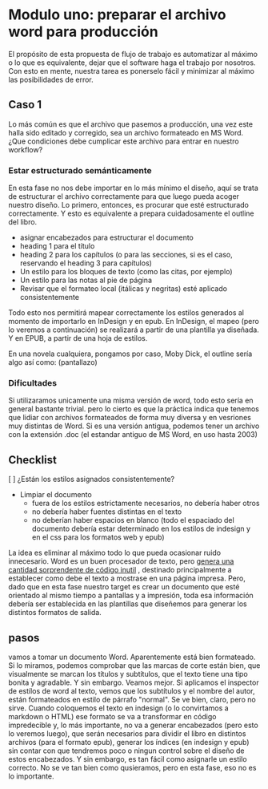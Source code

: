 # Modulo uno: preparar el archivo word para producción

El propósito de esta propuesta de flujo de trabajo es automatizar al máximo o lo que es equivalente, dejar que el software haga el trabajo por nosotros. Con esto en mente, nuestra tarea es ponerselo fácil y minimizar al máximo las posibilidades de error.

## Caso 1

Lo más común es que el archivo que pasemos a producción, una vez este halla sido editado y corregido, sea un archivo formateado en MS Word. ¿Que condiciones debe cumplicar este archivo para entrar en nuestro workflow?

### Estar estructurado semánticamente

En esta fase no nos debe importar en lo más mínimo el diseño, aquí se trata de estructurar el archivo correctamente para que luego pueda acoger nuestro diseño. Lo primero, entonces, es procurar que esté estructurado correctamente. Y esto es equivalente a prepara cuidadosamente el outline del libro.

  - asignar encabezados para estructurar el documento 
  - heading 1 para el título
  - heading 2 para los capítulos (o para las secciones, si es el caso, reservando el heading 3 para capítulos)
  - Un estilo para los bloques de texto (como las citas, por ejemplo)
  - Un estilo para las notas al pie de página
  - Revisar que el formateo local (itálicas y negritas) esté aplicado consistentemente

  Todo esto nos permitirá mapear correctamente los estilos generados al momento de importarlo en InDesign y en epub. En InDesign, el mapeo (pero lo veremos a continuación) se realizará a partir de una plantilla ya diseñada. Y en EPUB, a partir de una hoja de estilos.

En una novela cualquiera, pongamos por caso, Moby Dick, el outline sería algo así como: (pantallazo)

### Dificultades

Si utilizaramos unicamente una misma versión de word, todo esto sería en general bastante trivial. pero lo cierto es que la práctica indica que tenemos que lidiar con archivos formateados de forma muy diversa y en vesriones muy distintas de Word. Si es una versión antigua, podemos tener un archivo con la extensión .doc (el estandar antiguo de MS Word, en uso hasta 2003)

## Checklist

[ ] ¿Están los estilos asignados consistentemente?


- Limpiar el documento
  - fuera de los estilos estrictamente necesarios, no debería haber otros
  - no debería haber fuentes distintas en el texto
  - no deberían haber espacios en blanco (todo el espaciado del documento debería estar determinado en los estilos de indesign y en el css para los formatos web y epub)

La idea es eliminar al máximo todo lo que pueda ocasionar ruido innecesario. Word es un buen procesador de texto, pero [genera una cantidad sorprendente de código inutil](https://slate.com/technology/2012/04/microsoft-word-is-cumbersome-inefficient-and-obsolete-its-time-for-it-to-die.html)
, destinado principalmente a establecer como debe el texto a mostrase en una página impresa. Pero, dado que en esta fase nuestro target es crear un documento que esté orientado al mismo tiempo a pantallas y a impresión, toda esa información debería ser establecida en las plantillas que diseñemos para generar los distintos formatos de salida. 

## pasos

vamos a tomar un documento Word. Aparentemente está bien formateado. Si lo miramos, podemos comprobar que las marcas de corte están bien, que visualmente se marcan los títulos y subtítulos, que el texto tiene una tipo bonita y agradable. Y sin embargo.
Veamos mejor. Si aplicamos el inspector de estílos de word al texto, vemos que los subtítulos y el nombre del autor, están formateados en estilo de párrafo "normal". Se ve bien, claro, pero no sirve. Cuando coloquemos el texto en indesign (o lo convirtamos a markdown o HTML) ese formato se va a transformar en código impredecible y, lo más importante, no va a generar encabezados (pero esto lo veremos luego), que serán necesarios para dividir el libro en distintos archivos (para el formato epub), generar los índices (en indesign y epub) sin contar con que tendremos poco o ningun control sobre el diseño de estos encabezados. Y sin embargo, es tan fácil como asignarle un estilo correcto. No se ve tan bien como qusieramos, pero en esta fase, eso no es lo importante.
